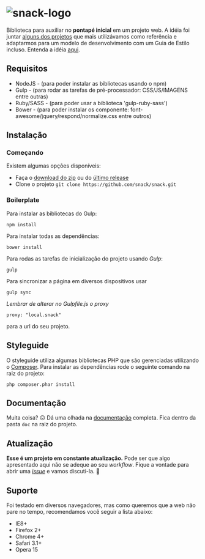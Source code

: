 # ![snack-logo](https://cloud.githubusercontent.com/assets/13695346/9314113/43eed556-44fd-11e5-844a-34f8e13b2863.png)

Biblioteca para auxiliar no **pontapé inicial** em um projeto web. A idéia foi juntar [alguns dos projetos](https://github.com/snack/snack/wiki/Refer%C3%AAncias) que mais utilizávamos como referência e adaptarmos para um modelo de desenvolvimento com um Guia de Estilo incluso. Entenda a idéia [aqui](https://github.com/snack/snack/wiki).

## Requisitos

* NodeJS - (para poder instalar as bibliotecas usando o npm)
* Gulp - (para rodar as tarefas de pré-processador: CSS/JS/IMAGENS entre outras)
* Ruby/SASS - (para poder usar a biblioteca 'gulp-ruby-sass')
* Bower - (para poder instalar os componente: font-awesome/jquery/respond/normalize.css entre outros)

## Instalação

### Começando

Existem algumas opções disponíveis:

* Faça o [download do zip](https://github.com/snack/Snack/archive/master.zip) ou do [último release](https://github.com/snack/Snack/releases)
* Clone o projeto `git clone https://github.com/snack/snack.git`

### Boilerplate

Para instalar as bibliotecas do Gulp:

`npm install`

Para instalar todas as dependências: 

`bower install`

Para rodas as tarefas de inicialização do projeto usando _Gulp_:

`gulp`

Para sincronizar a página em diversos dispositivos usar

`gulp sync`

*Lembrar de alterar no Gulpfile.js o proxy*

`proxy: "local.snack"`

para a url do seu projeto.

## Styleguide

O styleguide utiliza algumas bibliotecas PHP que são gerenciadas utilizando o [Composer](https://getcomposer.org/). Para instalar as dependências rode o seguinte comando na raiz do projeto:

`php composer.phar install`

## Documentação

Muita coisa? :confounded: Dá uma olhada na [documentação](doc/index.md) completa. Fica dentro da pasta `doc` na raiz do projeto.

## Atualização

**Esse é um projeto em constante atualização.** Pode ser que algo apresentado aqui não se adeque ao seu _workflow_. Fique a vontade para abrir uma [_issue_](https://github.com/snack/Snack/issues) e vamos discuti-la. :metal:

## Suporte

Foi testado em diversos navegadores, mas como queremos que a web não pare no tempo, recomendamos você seguir a lista abaixo:

- IE8+
- Firefox 2+
- Chrome 4+
- Safari 3.1+
- Opera 15
